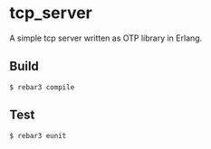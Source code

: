 # tcp_server

A simple tcp server written as OTP library in Erlang.

## Build

```
$ rebar3 compile
```

## Test

```
$ rebar3 eunit
```
